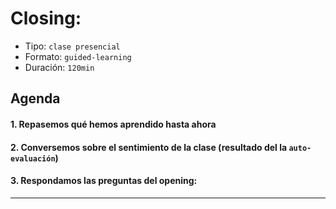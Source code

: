 # Closing:
- Tipo: `clase presencial`
- Formato: `guided-learning`
- Duración: `120min`

## Agenda

#### 1. Repasemos qué hemos aprendido hasta ahora

#### 2. Conversemos sobre el sentimiento de la clase (resultado del la `auto-evaluación`)

#### 3. Respondamos las preguntas del opening:

***
